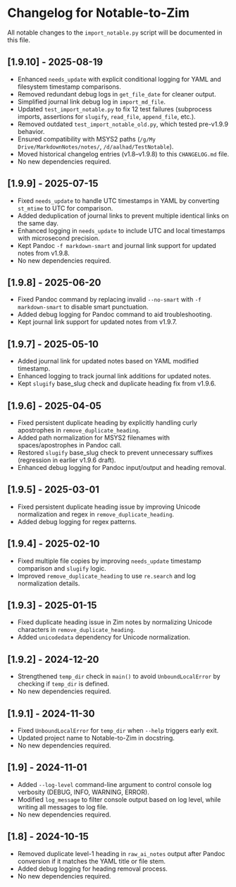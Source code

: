 # Changelog for Notable-to-Zim

All notable changes to the `import_notable.py` script will be documented in this file.

## [1.9.10] - 2025-08-19
- Enhanced `needs_update` with explicit conditional logging for YAML and filesystem timestamp comparisons.
- Removed redundant debug logs in `get_file_date` for cleaner output.
- Simplified journal link debug log in `import_md_file`.
- Updated `test_import_notable.py` to fix 12 test failures (subprocess imports, assertions for `slugify`, `read_file`, `append_file`, etc.).
- Removed outdated `test_import_notable_old.py`, which tested pre-v1.9.9 behavior.
- Ensured compatibility with MSYS2 paths (`/g/My Drive/MarkdownNotes/notes/`, `/d/aalhad/TestNotable`).
- Moved historical changelog entries (v1.8–v1.9.8) to this `CHANGELOG.md` file.
- No new dependencies required.

## [1.9.9] - 2025-07-15
- Fixed `needs_update` to handle UTC timestamps in YAML by converting `st_mtime` to UTC for comparison.
- Added deduplication of journal links to prevent multiple identical links on the same day.
- Enhanced logging in `needs_update` to include UTC and local timestamps with microsecond precision.
- Kept Pandoc `-f markdown-smart` and journal link support for updated notes from v1.9.8.
- No new dependencies required.

## [1.9.8] - 2025-06-20
- Fixed Pandoc command by replacing invalid `--no-smart` with `-f markdown-smart` to disable smart punctuation.
- Added debug logging for Pandoc command to aid troubleshooting.
- Kept journal link support for updated notes from v1.9.7.

## [1.9.7] - 2025-05-10
- Added journal link for updated notes based on YAML modified timestamp.
- Enhanced logging to track journal link additions for updated notes.
- Kept `slugify` base_slug check and duplicate heading fix from v1.9.6.

## [1.9.6] - 2025-04-05
- Fixed persistent duplicate heading by explicitly handling curly apostrophes in `remove_duplicate_heading`.
- Added path normalization for MSYS2 filenames with spaces/apostrophes in Pandoc call.
- Restored `slugify` base_slug check to prevent unnecessary suffixes (regression in earlier v1.9.6 draft).
- Enhanced debug logging for Pandoc input/output and heading removal.

## [1.9.5] - 2025-03-01
- Fixed persistent duplicate heading issue by improving Unicode normalization and regex in `remove_duplicate_heading`.
- Added debug logging for regex patterns.

## [1.9.4] - 2025-02-10
- Fixed multiple file copies by improving `needs_update` timestamp comparison and `slugify` logic.
- Improved `remove_duplicate_heading` to use `re.search` and log normalization details.

## [1.9.3] - 2025-01-15
- Fixed duplicate heading issue in Zim notes by normalizing Unicode characters in `remove_duplicate_heading`.
- Added `unicodedata` dependency for Unicode normalization.

## [1.9.2] - 2024-12-20
- Strengthened `temp_dir` check in `main()` to avoid `UnboundLocalError` by checking if `temp_dir` is defined.
- No new dependencies required.

## [1.9.1] - 2024-11-30
- Fixed `UnboundLocalError` for `temp_dir` when `--help` triggers early exit.
- Updated project name to Notable-to-Zim in docstring.
- No new dependencies required.

## [1.9] - 2024-11-01
- Added `--log-level` command-line argument to control console log verbosity (DEBUG, INFO, WARNING, ERROR).
- Modified `log_message` to filter console output based on log level, while writing all messages to log file.
- No new dependencies required.

## [1.8] - 2024-10-15
- Removed duplicate level-1 heading in `raw_ai_notes` output after Pandoc conversion if it matches the YAML title or file stem.
- Added debug logging for heading removal process.
- No new dependencies required.
